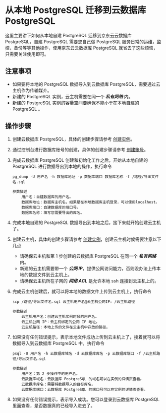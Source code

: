 # 从本地 PostgreSQL 迁移到云数据库 PostgreSQL
这里主要讲下如何从本地自建 PostgreSQL 迁移到京东云云数据库 PostgreSQL，自建 PostgreSQL 需要您自己做 PostgreSQL 服务日常的运维，监控，备份等等其他操作，使用京东云云数据库 PostgreSQL 就省去了这些烦恼，只需要关注使用即可。

## 注意事项
* 如果要将本地的 PostgreSQL 数据导入到云数据库 PostgreSQL，需要通过云主机作为传输媒介。
* 新建的 PostgreSQL 实例，云主机需要在同一个 ***私有网络*** 内。
* 新建的 PostgreSQL 实例的容量空间要确保不能小于在本地自建的 PostgreSQL 。

## 操作步骤
1. 创建云数据库 PostgreSQL，具体的创建步骤请参考 [创建实例](../../../Operation-Guide/Instance/Create-Instance.md)。
2. 通过控制台进行数据库账号的创建，具体的创建步骤请参考 [创建账号](../../../Operation-Guide/Account/Create-Account/PostgreSQL-Create-Account.md)。
3. 完成云数据库 PostgreSQL 创建和初始化工作之后，开始从本地自建的 PostgreSQL 进行数据导出到本地的操作，执行命令

    ```
    pg_dump -U 用户名 -h 数据库地址 -p 数据库端口 数据库名称 -f /路径/导出文件名.sql

    参数描述
        用户名：自建数据库的用户名。
        数据库地址：数据库主机名，如果是在本地数据库主机登录，可以使用localhost。
        数据库端口：自建数据库的端口号。
        数据库名称：填写您需要导出的库名。
    ```

4. 完成本地自建的 PostgreSQL 数据导出到本地之后，接下来就开始创建云主机了。
5. 创建云主机，具体的创建步骤请参考 [创建实例](https://docs.jdcloud.com/virtual-machines/create-instance)，创建云主机时候需要注意以下几点
    * 请确保云主机和第 1 步创建的云数据库 PostgreSQL 在同一个 ***私有网络*** 内。
    * 新建的云主机需要带一个 ***公网 IP***，提供公网访问能力，否则没办法上传本地的数据文件到云主机上。
    * 请确保云主机所在子网的 ***网络 ACL*** 是允许本地 ssh 连接到云主机上的。

6. 完成云主机创建后，就可以将本地的数据文件上传到云主机上，执行命令

    ```
    scp /路径/导出文件名.sql 云主机用户名@云主机公网IP: /云主机路径

    参数描述
        云主机用户名：创建云主机实例时候的用户名。
        云主机公网 IP：云主机绑定的公网 IP 地址。
        云主机路径：本地上传的文件在云主机中存放的路径。
    ```

7. 如果没有任何错误提示，表示本地文件成功上传到云主机上了，接着就可以将数据导入到云数据库 PostgreSQL 中，执行命令

    ```
    psql -U 用户名 -h 云数据库域名 -d 云数据库库名 -p 云数据库端口 -f /云主机路径/导出文件名.sql

    参数描述
        用户名：第 2 步操作中的用户名。
        云数据库域名：云数据库 PostgreSQL 的域名可以在实例的详情页查看。
        云数据库库名：需要将数据导入的目标库名。
        云数据库端口：云数据库 PostgreSQL 的端口号可以在实例的详情页查看。
    ```
8. 如果没有任何错误提示，表示导入成功。您可以登录到云数据库 PostgreSQL 里面查看，是否数据真的已经导入进去了。

